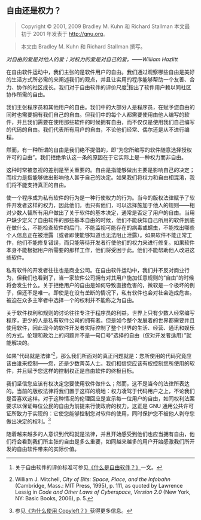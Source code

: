 ## 自由还是权力？<!--(pandoc) {#pandoc_freedom-or-power}(pandoc)-->

> Copyright © 2001, 2009 Bradley M. Kuhn 和 Richard Stallman 本文最初于 2001 年发表于 <http://gnu.org>。

> 本文由 Bradley M. Kuhn 和 Richard Stallman 撰写。

*对自由的爱是对他人的爱；对权力的爱是对自己的爱。——William Hazlitt*

在自由软件运动中，我们主张的是软件用户的自由。我们通过观察哪些自由是美好的生活方式所必需的来阐述我们的观点，并且让实用的程序能够帮助一个友善、合力、协作的社区成长。我们对于自由软件的评价尺度[^free-or-power-1]指出了软件用户赖以同社区协作所需的自由。

我们主张程序员和其他用户的自由。我们中的大部分人是程序员，在赋予您自由的同时也需要拥有我们自己的自由。但我们中的每个人都需要使用由他人编写的软件，并且我们需要在使用那些软件的时候拥有自由，而不仅仅是使用我们自己编写的代码的自由。我们代表所有用户的自由，不论他们经常、偶尔还是从不进行编程。

然而，有一种所谓的自由是我们绝不提倡的，即“为您所编写的软件随意选择授权许可的自由”。我们拒绝承认这一条的原因在于它实际上是一种权力而非自由。

这种时常被忽视的差别是至关重要的。自由是指能够做出主要是影响自己的决定；而权力是指能够做出影响他人甚于自己的决定。如果我们将权力和自由相混淆，我们将不能支持真正的自由。

使一个程序成为私有软件的行为是一种行使权力的行为。当今的版权法律赋予了软件开发者这样的权力，因此他们，也只有他们，可以选择施加于他人的规则——相对少数人替所有用户做出了关于软件的基本决定，通常是否定了用户的自由。当用户缺少定义了自由软件的那些基本自由的时候，他们不能获知自己所用的软件到底在做什么，不能检查软件的后门，不能监视可能存在的病毒或蠕虫，不能找出哪些个人信息正在被泄露（或者即使能够知道也无法阻止泄露）。如果软件不能正常工作，他们不能修复错误，而只能等待开发者行使他们的权力来进行修复。如果软件本身不能根据用户所需要的那样工作，他们将受困于此。他们不能帮助他人改进这些软件。

私有软件的开发者往往也是商业公司。在自由软件运动中，我们并不反对商业行为，但我们也看到了，当一家软件公司拥有对其用户施加任意规则的“自由”的时候将会发生什么。关于拒绝用户的自由是如何导致直接危害的，微软是一个极坏的例子，但还不是唯一。即使是在没有垄断的情况下，私有软件也会对社会造成危害。被迫在众多主宰者中选择一个的权利并不能称之为自由。

关于软件权利和规则的讨论往往专注于程序员的利益。世界上只有少数人经常编写程序，更少的人是私有软件公司的拥有者。但是如今整个发展着的世界都需要并且使用软件，因此现今的软件开发者实际控制了整个世界的生活、经营、通讯和娱乐的方式。伦理和政治上的问题并不是一句口号“选择的自由（仅对开发者适用）”就能解决的。

如果“代码就是法律”[^free-or-power-2]，那么我们所面对的真正问题就是：您所使用的代码究竟应该由谁来控制——您，还是少数菁英人士。我们相信您应该有权控制您所使用的软件，并且赋予您这样的控制权正是自由软件的终极目标。

我们坚信您应该有权决定您要使用软件做什么；然而，这不是当今的法律所表达的。当前的版权法律将我们置于这样的境地：权力凌驾于代码用户之上，不论我们是否喜欢这样。对于这种情况的伦理回应是宣示每一位用户的自由，如同权利法案要求以保证每位公民的自由为前提来行使政府的权力。这正是 GNU 通用公共许可证所致力于实现的：它使您能够控制您对软件的使用，同时保护您不被他人剥夺您做出决定的权利。[^free-or-power-3]

随着越来越多的人意识到代码就是法律，并且开始感受到他们也应当拥有自由，他们将会看到我们所主张的自由是多么重要，如同越来越多的用户开始感激我们所开发的自由软件带来的实际价值。

 [^free-or-power-1]: 关于自由软件的评价标准可参见[《什么是自由软件？》](free-sw.md)一文。

 [^free-or-power-2]:  William J. Mitchell, *City of Bits: Space, Place, and the Infobahn* (Cambridge, Mass.: MIT Press, 1995), p. 111, as quoted by Lawrence Lessig in *Code and Other Laws of Cyberspace, Version 2.0* (New York, NY: Basic Books, 2006), p. 5. 

 [^free-or-power-3]: 参见[《为什么使用 Copyleft？》](why-copyleft.md)获得更多信息。 

